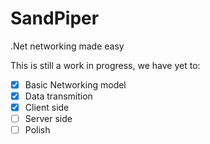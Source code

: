# SandPiper
.Net networking made easy

This is still a work in progress, we have yet to:

- [x] Basic Networking model
- [x] Data transmition
- [x] Client side
- [ ] Server side
- [ ] Polish
